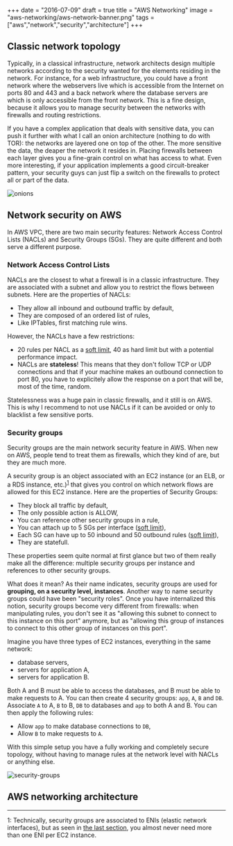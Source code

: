 +++
date = "2016-07-09"
draft = true
title = "AWS Networking"
image = "aws-networking/aws-network-banner.png"
tags = ["aws","network","security","architecture"]
+++

## Classic network topology

Typically, in a classical infrastructure, network architects design multiple networks according to the security wanted for the elements residing in the network. For instance, for a web infrastructure, you could have a front network where the webservers live which is accessible from the Internet on ports 80 and 443 and a back network where the database servers are which is only accessible from the front network. This is a fine design, because it allows you to manage security between the networks with firewalls and routing restrictions.

If you have a complex application that deals with sensitive data, you can push it further with what I call an onion architecture (nothing to do with TOR): the networks are layered one on top of the other. The more sensitive the data, the deaper the network it resides in. Placing firewalls between each layer gives you a fine-grain control on what has access to what. Even more interesting, if your application implements a good circuit-breaker pattern, your security guys can just flip a switch on the firewalls to protect all or part of the data.

![onions](/img/aws-networking/onions.jpg)

## Network security on AWS

In AWS VPC, there are two main security features: Network Access Control Lists (NACLs) and Security Groups (SGs). They are quite different and both serve a different purpose.

### Network Access Control Lists

NACLs are the closest to what a firewall is in a classic infrastructure. They are associated with a subnet and allow you to restrict the flows between subnets. Here are the properties of NACLs:

* They allow all inbound and outbound traffic by default,
* They are composed of an ordered list of rules,
* Like IPTables, first matching rule wins.

However, the NACLs have a few restrictions:

* 20 rules per NACL as a [soft limit](http://docs.aws.amazon.com/AmazonVPC/latest/UserGuide/VPC_Appendix_Limits.html#vpc-limits-nacls), 40 as hard limit but with a potential performance impact.
* NACLs are **stateless**! This means that they don't follow TCP or UDP connections and that if your machine makes an outbound connection to port 80, you have to explicitely allow the response on a port that will be, most of the time, random.

Statelessness was a huge pain in classic firewalls, and it still is on AWS. This is why I recommend to not use NACLs if it can be avoided or only to blacklist a few sensitive ports.

### Security groups

Security groups are the main network security feature in AWS. When new on AWS, people tend to treat them as firewalls, which they kind of are, but they are much more.

A security group is an object associated with an EC2 instance (or an ELB, or a RDS instance, etc.)<sup>[1](#myfootnote1)</sup> that gives you control on which network flows are allowed for this EC2 instance. Here are the properties of Security Groups:

* They block all traffic by default,
* The only possible action is ALLOW,
* You can reference other security groups in a rule,
* You can attach up to 5 SGs per interface ([soft limit](http://docs.aws.amazon.com/AmazonVPC/latest/UserGuide/VPC_Appendix_Limits.html#vpc-limits-security-groups)),
* Each SG can have up to 50 inbound and 50 outbound rules ([soft limit](http://docs.aws.amazon.com/AmazonVPC/latest/UserGuide/VPC_Appendix_Limits.html#vpc-limits-security-groups)),
* They are statefull.

These properties seem quite normal at first glance but two of them really make all the difference: multiple security groups per instance and references to other security groups.

What does it mean? As their name indicates, security groups are used for **grouping, on a security level, instances**. Another way to name security groups could have been "security roles". Once you have internalized this notion, security groups become very different from firewalls: when manipulating rules, you don't see it as "allowing this subnet to connect to this instance on this port" anymore, but as "allowing this group of instances to connect to this other group of instances on this port".

Imagine you have three types of EC2 instances, everything in the same network:

* database servers,
* servers for application A,
* servers for application B.

Both A and B must be able to access the databases, and B must be able to make requests to A. You can then create 4 security groups: ``app``, ``A``, ``B`` and ``DB``. Associate ``A`` to A, ``B`` to B, ``DB`` to databases and ``app`` to both A and B. You can then apply the following rules:

* Allow ``app`` to make database connections to ``DB``,
* Allow ``B`` to make requests to ``A``.

With this simple setup you have a fully working and completely secure topology, without having to manage rules at the network level with NACLs or anything else.

![security-groups](/img/aws-networking/security-groups.png)


## <a name="section3"></a>AWS networking architecture

---

<a name="myfootnote1">1</a>: Technically, security groups are associated to ENIs (elastic network interfaces), but as seen in [the last section](#section3), you almost never need more than one ENI per EC2 instance.
